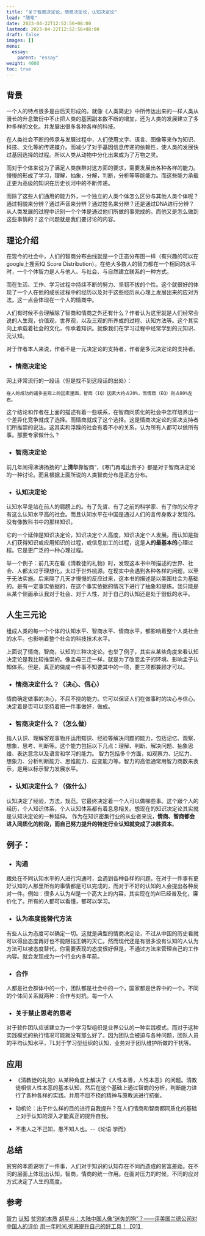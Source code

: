 ```yaml
---
title: "关于智商决定论，情商决定论，认知决定论"
lead: "随笔"
date: 2023-04-22T12:52:56+08:00
lastmod: 2023-04-22T12:52:56+08:00
draft: false
images: []
menu:
  essay:
    parent: "essay"
weight: 4000
toc: true
---
```


## 背景

一个人的特点很多是由后天形成的。就像《人类简史》中所传达出来的一样人类从漫长的升息繁衍中不止把人类的基因副本数不断的增加，还为人类的发展建立了多种多样的文化。并发展出很多各种各样的科技。

在人类社会不断的传承与发展过程中，人们使用文字、语言、图像等来作为知识、科技、文化等的传递媒介。而减少了对于基因信息传递的依赖性，使人类的发展快过基因选择的过程。所以人类从动物中分化出来成为了万物之灵。

而对于个体来说为了满足人类族群对这方面的要求，需要发展出各种各样的能力。慢慢的形成了学习，理解，抽象，分解，判断，分析等等能能力。而这些能力承载正更为高级的知识在历史长河中的不断传递。

而除了这些人们通用的能力外，一个独立的人类个体怎么区分与其他人类个体呢？通过相貌来分辨？通过声音来分辨？通过姓名来分辨？还是通过DNA进行分辨？从人类发展的过程中识别一个个体是通过他们所做的事完成的。而他又是怎么做到这些事情的？这个问题就是我们要讨论的内容。

## 理论介绍

在现今的社会中，人们的智商分布曲线就是一个正态分布图一样（有兴趣的可以在google上搜索IQ Score Distribution）。在绝大多数人的智力都在一个相同的水平时，一个个体智力是人与他人、与社会、与自然建立联系的一种方式。

而在生活、工作、学习过程中持续不断的努力、坚韧不拔的个性。这个就很好的体现了一个人在他的成长过程中的经历以及对于这些经历从心理上发展出来的应对方法。这一点会体现在一个人的情商中。

人们有时候不会理解除了智商和情商之外还有什么？作者认为这里就是人们经常会说的人生观，价值观，世界观，以及三观的所养成的过程、认知方法等。这个其实向上承载着社会的文化，传承着知识。就像我们在学习过程中经常学到的元知识、元认知。

对于作者本人来说，作者不是一元决定论的支持者，作者是多元决定论的支持者。

- ### 情商决定论

网上非常流行的一段话（但是找不到这段话的出处）：
```
在人的成功的诸多主观上的因素里面，智商（IQ）因素大约占20%，而情商（EQ）则占80%左右。
```
这个结论和作者在上面的描述有着一些联系，在智商同质化的社会中怎样培养出一个差异化竞争就成了选择。而情商就成了这个选择。这是情商决定论的坚决支持者们所推崇的说法。这其实和浮躁的社会有着不小的关系，认为所有人都可以做所有事。那要专家做什么？

- ### 智商决定论
前几年闹得沸沸扬扬的“上**清华**靠智商”，《寒门再难出贵子》都是对于智商决定论的一种讨论。而且根据上面所说的人类智商分布是正态分布。

- ### 认知决定论
认知水平是站在前人的肩膀上的。有了先哲、有了之前的科学家、有了你的父母才有这么认知水平高的社会。而且认知水平在中国是通过人们的言传身教才发现的。没有像教科书中的那样知识。

它的一个延伸是知识决定论，知识决定个人高度，知识决定个人发展。而认知是指人们获得知识或应用知识的过程，或信息加工的过程，这是**人的最基本的**心理过程。它是更广泛的一种心理过程。

举一个例子：前几天在看《清教徒的礼物》时，发现这本书中所描述的世界、社会、人都太过于理想化，太过于世外桃源。在现实中会遇到各种各样的问题，以至于无法实施。后来隔了几天才慢慢的反应过来，这本书的描述是以美国社会为基础的。是有一定事实依据的，在这个事实依据的情况下进行了抽象和提炼。我只能是从某个侧面承认我对于社会、对于人性、对于自己的认知还是处于很低的水平。

## 人生三元论

组成人类的每一个个体的认知水平、智商水平、情商水平，都影响着整个人类社会的水平。也影响着整个社会的科技技术水平。

上面说了情商，智商，认知的三种决定论。也举了例子，其实从某些角度来看认知决定论是我比较推崇的。像孟母三迁一样，就是为了改变孟子的环境、影响孟子认知体系。但是，真正的做成一件事不知要其中的一项，要三项都兼顾才可以。

- ### 情商决定什么？（决心、信心）
情商确定做事的决心，不屈不挠的能力。它可以保证人们在做事时的决心与信心。决定着是否可以坚持着把一件事做好，做成。

- ### 智商决定什么？（怎么做）
指人认识、理解客观事物并运用知识、经验等解决问题的能力，包括记忆、观察、想象、思考、判断等。这个能力包括以下几点：理解、判断、解决问题、抽象思维、表达意念以及语言和学习的能力。
智力包括多个方面，如观察力、记忆力、想象力、分析判断能力、思维能力、应变能力等。智力的高低通常用智力商数来表示，是用以标示智力发展水平。

- ### 认知决定什么？（做什么）
认知决定了经验，方法，规范。它最终决定着一个人可以做哪些事。这个跟个人的经历，个人知识体系，个人认知体系都有着息息相关。想现在的知识决定论其实就是认知决定论的一种延伸。
作为在知识密集行业的从业者来说，**情商、智商都会进入同质化的阶段，而自己努力提升的特定行业认知就变成了决胜资本**。

## 例子：

- ### 沟通
跟处在不同认知水平的人进行沟通时，会遇到各种各样的问题。在对于一件事有更好认知的人那里所有的事情都是可以完成的，而对于不好的认知的人会提出各种反对一件。例如：很多人认为AI是一个高大上的内容，其实现在的AI已经普及化，廉价化了。所有的人都可以看懂，都可以学习。

- ### 认为态度能替代方法
有些人认为态度可以确定一切。这就是典型的情商决定论，不过从中国的历史看就可以得出态度再好也不能阻挡王朝的灭亡。然而现代还是有很多没有认知的人认为方法可以被态度替代。你需要表现的态度很好但是，不通过方法来管理自己的工作内容。就会发现成为一个行业内多年前。

- ### 合作
人都是社会群体中的一个，团队都是社会中的一个，国家都是世界中的一个。不同的个体间关系就两种：合作与对抗。每一个人

- ### 关于禁止思考的思考
对于软件团队应该建立为一个学习型组织是业界公认的一种实践模式。而对于这种实践模式的执行情况可能就没有那么好了。因为团队会被迫与各种问题，团队人员的平均认知水平，TL对于学习型组织的认知，业务对于团队维护所做的干扰等。

## 应用

- 《清教徒的礼物》从某种角度上解决了《人性本善，人性本恶》的问题。清教徒相信人性本恶的基本认知，然后在这个基础上通过智商的分析，判断能力进行了各种各样的实践。并用不屈不挠的精神与原教派进行抗衡。

- 动机论：出于什么样的目的进行自我提升？在人们情商和智商都同质化的基础上对于认知的深入才能真正的提升自我。

- 不患人之不己知，患不知人也。--《论语·学而》

## 总结

贫穷的本质说明了一件事，人们对于知识的认知存在不同而造成的贫富差距。在不同的层面上体现出认知，智商，情商的统一作用。在面对压力的时候，不同的应对方式决定了人生的高度。

## 参考
[智力](https://baike.baidu.com/item/%E6%99%BA%E5%8A%9B/129379)
[认知](https://baike.baidu.com/item/%E8%AE%A4%E7%9F%A5/12815064?fr=aladdin)
[贫穷的本质](https://book.douban.com/subject/26184889/)
[胡星斗：大陆中国人像“迷失的狗”？——评美国兰德公司对中国人的评价]()
[用一年时间,彻底提升自己的好工具！【01】](https://www.jianshu.com/p/066236b855dc)
